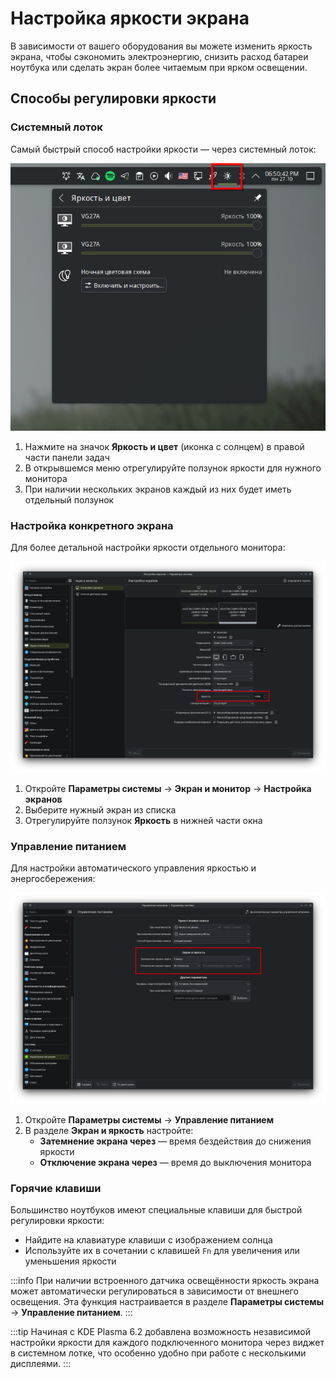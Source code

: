 # Настройка яркости экрана

В зависимости от вашего оборудования вы можете изменить яркость экрана, чтобы сэкономить электроэнергию, снизить расход батареи ноутбука или сделать экран более читаемым при ярком освещении.

## Способы регулировки яркости

### Системный лоток

Самый быстрый способ настройки яркости — через системный лоток:

![Яркость и цвет в системном лотке](./img/display-brightness-1.png)

1. Нажмите на значок **Яркость и цвет** (иконка с солнцем) в правой части панели задач
2. В открывшемся меню отрегулируйте ползунок яркости для нужного монитора
3. При наличии нескольких экранов каждый из них будет иметь отдельный ползунок

### Настройка конкретного экрана

Для более детальной настройки яркости отдельного монитора:

![Яркость в настройках экрана](./img/display-brightness-2.png)

1. Откройте **Параметры системы** → **Экран и монитор** → **Настройка экранов**
2. Выберите нужный экран из списка
3. Отрегулируйте ползунок **Яркость** в нижней части окна

### Управление питанием

Для настройки автоматического управления яркостью и энергосбережения:

![Экран и яркость в управлении питанием](./img/display-brightness-3.png)

1. Откройте **Параметры системы** → **Управление питанием**
2. В разделе **Экран и яркость** настройте:
   - **Затемнение экрана через** — время бездействия до снижения яркости
   - **Отключение экрана через** — время до выключения монитора

### Горячие клавиши

Большинство ноутбуков имеют специальные клавиши для быстрой регулировки яркости:

- Найдите на клавиатуре клавиши с изображением солнца
- Используйте их в сочетании с клавишей `Fn` для увеличения или уменьшения яркости

:::info
При наличии встроенного датчика освещённости яркость экрана может автоматически регулироваться в зависимости от внешнего освещения. Эта функция настраивается в разделе **Параметры системы** → **Управление питанием**.
:::

:::tip
Начиная с KDE Plasma 6.2 добавлена возможность независимой настройки яркости для каждого подключенного монитора через виджет в системном лотке, что особенно удобно при работе с несколькими дисплеями.
:::
